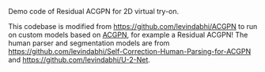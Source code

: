 Demo code of Residual ACGPN for 2D virtual try-on.

This codebase is modified from https://github.com/levindabhi/ACGPN to run on custom models based on [ACGPN](https://arxiv.org/abs/2003.05863), for example a Residual ACGPN! The human parser and segmentation models are from https://github.com/levindabhi/Self-Correction-Human-Parsing-for-ACGPN and https://github.com/levindabhi/U-2-Net.

